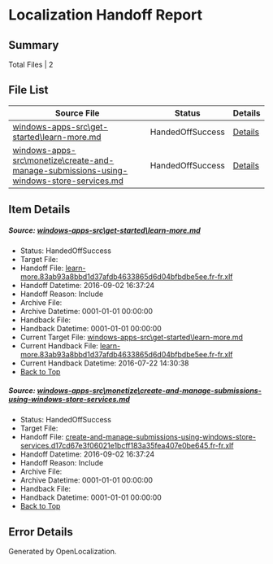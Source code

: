 # <a name='report-top'></a> Localization Handoff Report

## Summary
 Total Files | 2

## File List
 Source File | Status | Details 
 ----------- | ------ | ------- 
 [windows-apps-src\get-started\learn-more.md](https://github.com/Microsoft/windows-apps/blob/1efb12b79e55b19f363c2f1c852b809e6789b672/windows-apps-src/get-started/learn-more.md) | HandedOffSuccess | [Details](#71d60e1dfb4f6dbe9ff2fe1b0f893658a71297783933)
 [windows-apps-src\monetize\create-and-manage-submissions-using-windows-store-services.md](https://github.com/Microsoft/windows-apps/blob/87ad884a1c8bed817bd35845d607b9ca2271a60c/windows-apps-src/monetize/create-and-manage-submissions-using-windows-store-services.md) | HandedOffSuccess | [Details](#63ab2eb3b12c5c8552130846aa0e626b99b1b06d4743)

## Item Details
##### <a name='71d60e1dfb4f6dbe9ff2fe1b0f893658a71297783933'></a> Source: [windows-apps-src\get-started\learn-more.md](https://github.com/Microsoft/windows-apps/blob/1efb12b79e55b19f363c2f1c852b809e6789b672/windows-apps-src/get-started/learn-more.md)
* Status: HandedOffSuccess
* Target File: 
* Handoff File: [learn-more.83ab93a8bbd1d37afdb4633865d6d04bfbdbe5ee.fr-fr.xlf](https://github.com/Microsoft/WDG.handoff/blob/ab9aa6736dfd7f3755ac19d07deb8c7a8c214d95/ol-handoff/Microsoft/windows-apps.fr-fr/master/learn-more.83ab93a8bbd1d37afdb4633865d6d04bfbdbe5ee.fr-fr.xlf)
* Handoff Datetime: 2016-09-02 16:37:24
* Handoff Reason: Include
* Archive File: 
* Archive Datetime: 0001-01-01 00:00:00
* Handback File: 
* Handback Datetime: 0001-01-01 00:00:00
* Current Target File: [windows-apps-src\get-started\learn-more.md](https://github.com/Microsoft/windows-apps.fr-fr/blob/402eb0dc49711783fdbd768a93aa5456388b34d9/windows-apps-src/get-started/learn-more.md)
* Current Handback File: [learn-more.83ab93a8bbd1d37afdb4633865d6d04bfbdbe5ee.fr-fr.xlf](https://github.com/Microsoft/WDG.handback/blob/e8019a4155f189676550d9d336a37921a9040b0d/ol-handback/Microsoft/windows-apps.fr-fr/master/learn-more.83ab93a8bbd1d37afdb4633865d6d04bfbdbe5ee.fr-fr.xlf)
* Current Handback Datetime: 2016-07-22 14:30:38
* [Back to Top](#report-top)

##### <a name='63ab2eb3b12c5c8552130846aa0e626b99b1b06d4743'></a> Source: [windows-apps-src\monetize\create-and-manage-submissions-using-windows-store-services.md](https://github.com/Microsoft/windows-apps/blob/87ad884a1c8bed817bd35845d607b9ca2271a60c/windows-apps-src/monetize/create-and-manage-submissions-using-windows-store-services.md)
* Status: HandedOffSuccess
* Target File: 
* Handoff File: [create-and-manage-submissions-using-windows-store-services.d17cd67e3f06021e1bcff183a35fea407e0be645.fr-fr.xlf](https://github.com/Microsoft/WDG.handoff/blob/ab9aa6736dfd7f3755ac19d07deb8c7a8c214d95/ol-handoff/Microsoft/windows-apps.fr-fr/master/create-and-manage-submissions-using-windows-store-services.d17cd67e3f06021e1bcff183a35fea407e0be645.fr-fr.xlf)
* Handoff Datetime: 2016-09-02 16:37:24
* Handoff Reason: Include
* Archive File: 
* Archive Datetime: 0001-01-01 00:00:00
* Handback File: 
* Handback Datetime: 0001-01-01 00:00:00
* [Back to Top](#report-top)


## Error Details

Generated by OpenLocalization.
